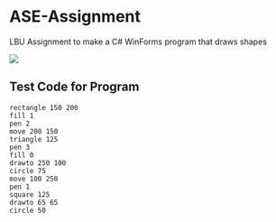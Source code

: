 # ASE-Assignment
LBU Assignment to make a C# WinForms program that draws shapes

![](https://hits.dwyl.com/aryanprince/ASE-Assignment.svg?style=flat-square)

## Test Code for Program
```
rectangle 150 200
fill 1
pen 2
move 200 150
triangle 125
pen 3
fill 0
drawto 250 100
circle 75
move 100 250
pen 1
square 125
drawto 65 65
circle 50
```
